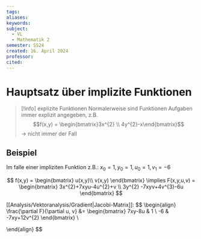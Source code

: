 ```yaml
---
tags: 
aliases: 
keywords: 
subject:
  - VL
  - Mathematik 2
semester: SS24
created: 16. April 2024
professor: 
cited:
---
```

 

# Hauptsatz über implizite Funktionen

> [!info] explizite Funktionen
> Normalerweise sind Funktionen Aufgaben immer explizit angegeben, z.B.
> $$f(x,y) = \begin{bmatrix}3x^{2} \\ 4y^{2}-x\end{bmatrix}$$
> -> nicht immer der Fall

## Beispiel

Im falle einer impliziten Funktion z.B.: $x_{0}=1, y_{0}=1,u_{0}=1, v_{1}=-6$

$$
f(x,y) = \begin{bmatrix}
u(x,y)\\ v(x,y)
\end{bmatrix} \implies F(x,y,u,v) = \begin{bmatrix}
3x^{2}+7xyu-4u^{2}+v \\
3y^{2} -7xyv+4v^{3}-6u
\end{bmatrix}
$$

[[Analysis/Vektoranalysis/Gradient|Jacobi-Matrix]]:
$$
\begin{align}
\frac{\partial F}{\partial u, v} &= \begin{bmatrix}
7xy-8u & 1 \\
-6 & -7xy+12v^{2}
\end{bmatrix}
\\

\end{align}
$$